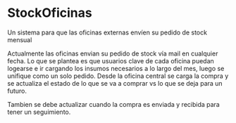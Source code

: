 # StockOficinas
Un sistema para que las oficinas externas envíen su pedido de stock mensual

Actualmente las oficinas envian su pedido de stock vía mail en cualquier fecha. 
Lo que se plantea es que usuarios clave de cada oficina puedan logearse e ir cargando los insumos necesarios a lo largo del mes, luego se unifique como un solo pedido. 
Desde la oficina central se carga la compra y se actualiza el estado de lo que se va a comprar vs lo que se deja para un futuro. 

Tambien se debe actualizar cuando la compra es enviada y recibida para tener un seguimiento. 
